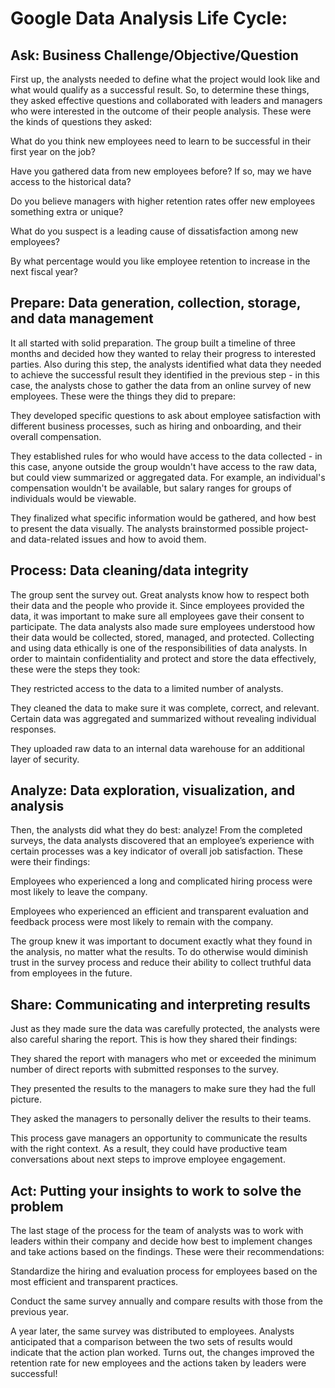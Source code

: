 # Google Data Analysis Life Cycle:

## Ask: Business Challenge/Objective/Question
First up, the analysts needed to define what the project would look like and what would qualify as a successful result. So, to determine these things, they asked effective questions and collaborated with leaders and managers who were interested in the outcome of their people analysis. These were the kinds of questions they asked:

What do you think new employees need to learn to be successful in their first year on the job? 

Have you gathered data from new employees before? If so, may we have access to the historical data?

Do you believe managers with higher retention rates offer new employees something extra or unique?

What do you suspect is a leading cause of dissatisfaction among new employees?

By what percentage would you like employee retention to increase in the next fiscal year?


## Prepare: Data generation, collection, storage, and data management
It all started with solid preparation. The group built a timeline of three months and decided how they wanted to relay their progress to interested parties. Also during this step, the analysts identified what data they needed to achieve the successful result they identified in the previous step - in this case, the analysts chose to gather the data from an online survey of new employees. These were the things they did to prepare:

They developed specific questions to ask about employee satisfaction with different business processes, such as hiring and onboarding, and their overall compensation. 

They established rules for who would have access to the data collected - in this case, anyone outside the group wouldn't have access to the raw data, but could view summarized or aggregated data. For example, an individual's compensation wouldn't be available, but salary ranges for groups of individuals would be viewable. 

They finalized what specific information would be gathered, and how best to present the data visually. The analysts brainstormed possible project- and data-related issues and how to avoid them. 


## Process: Data cleaning/data integrity
The group sent the survey out. Great analysts know how to respect both their data and the people who provide it. Since employees provided the data, it was important to make sure all employees gave their consent to participate. The data analysts also made sure employees understood how their data would be collected, stored, managed, and protected. Collecting and using data ethically is one of the responsibilities of data analysts. In order to maintain confidentiality and protect and store the data effectively, these were the steps they took:

They restricted access to the data to a limited number of analysts. 

They cleaned the data to make sure it was complete, correct, and relevant. Certain data was aggregated and summarized without revealing individual responses. 

They uploaded raw data to an internal data warehouse for an additional layer of security. 


## Analyze: Data exploration, visualization, and analysis
Then, the analysts did what they do best: analyze! From the completed surveys, the data analysts discovered that an employee’s experience with certain processes was a key indicator of overall job satisfaction. These were their findings:

Employees who experienced a long and complicated hiring process were most likely to leave the company. 

Employees who experienced an efficient and transparent evaluation and feedback process were most likely to remain with the company. 

The group knew it was important to document exactly what they found in the analysis, no matter what the results. To do otherwise would diminish trust in the survey process and reduce their ability to collect truthful data from employees in the future. 


## Share: Communicating and interpreting results 
Just as they made sure the data was carefully protected, the analysts were also careful sharing the report. This is how they shared their findings:

They shared the report with managers who met or exceeded the minimum number of direct reports with submitted responses to the survey. 

They presented the results to the managers to make sure they had the full picture. 

They asked the managers to personally deliver the results to their teams. 

This process gave managers an opportunity to communicate the results with the right context. As a result, they could have productive team conversations about next steps to improve employee engagement.


## Act:  Putting your insights to work to solve the problem
The last stage of the process for the team of analysts was to work with leaders within their company and decide how best to implement changes and take actions based on the findings. These were their recommendations: 

Standardize the hiring and evaluation process for employees based on the most efficient and transparent practices. 

Conduct the same survey annually and compare results with those from the previous year. 

A year later, the same survey was distributed to employees. Analysts anticipated that a comparison between the two sets of results would indicate that the action plan worked. Turns out, the changes improved the retention rate for new employees and the actions taken by leaders were successful!

